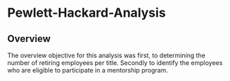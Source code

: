 # Pewlett-Hackard-Analysis

## Overview

The overview objective for this analysis was first, to determining the number of retiring employees per title. Secondly to identify the employees who are eligible to participate in a mentorship program.
